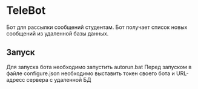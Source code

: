 # TeleBot
Бот для рассылки сообщений студентам.
Бот получает список новых сообщений из удаленной базы данных.

## Запуск
Для запуска бота необходимо запустить autorun.bat
Перед запуском в файле configure.json необходимо выставить токен своего бота и URL-адресс сервера с удаленной БД
